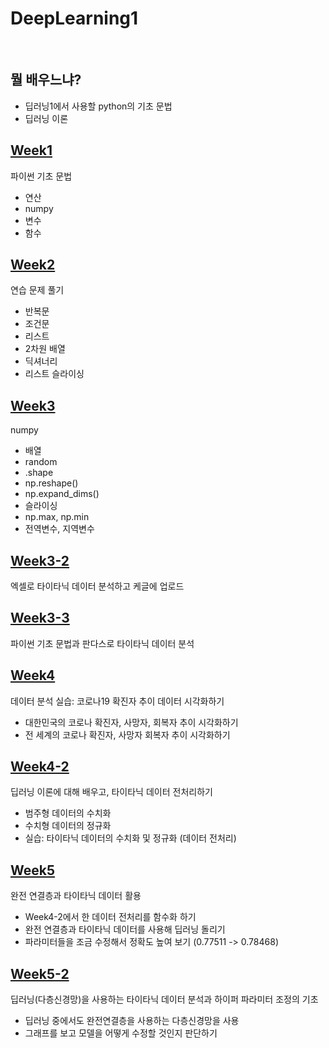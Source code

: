 # DeepLearning1

<br>

## 뭘 배우느냐?
- 딥러닝1에서 사용할 python의 기초 문법
- 딥러닝 이론

## [Week1](https://github.com/kimayeon-hub/DeepLearning1/blob/main/Week1.ipynb)
파이썬 기초 문법
- 연산
- numpy
- 변수
- 함수

## [Week2](https://github.com/kimayeon-hub/DeepLearning1/blob/main/Week2.ipynb)
연습 문제 풀기
- 반복문
- 조건문
- 리스트
- 2차원 배열
- 딕셔너리
- 리스트 슬라이싱

## [Week3](https://github.com/kimayeon-hub/DeepLearning1/blob/main/Week3.ipynb)
numpy
- 배열
- random
- .shape
- np.reshape()
- np.expand_dims()
- 슬라이싱
- np.max, np.min
- 전역변수, 지역변수

## [Week3-2](https://github.com/kimayeon-hub/DeepLearning1/blob/main/Week3_2.ipynb)
엑셀로 타이타닉 데이터 분석하고 케글에 업로드

## [Week3-3](https://github.com/kimayeon-hub/DeepLearning1/blob/main/Week3_3.ipynb)
파이썬 기초 문법과 판다스로 타이타닉 데이터 분석

## [Week4](https://github.com/kimayeon-hub/DeepLearning1/blob/main/Week4.ipynb)
데이터 분석 실습: 코로나19 확진자 추이 데이터 시각화하기
- 대한민국의 코로나 확진자, 사망자, 회복자 추이 시각화하기
- 전 세계의 코로나 확진자, 사망자 회복자 추이 시각화하기

## [Week4-2](https://github.com/kimayeon-hub/DeepLearning1/blob/main/Week4_2.ipynb)
딥러닝 이론에 대해 배우고, 타이타닉 데이터 전처리하기
- 범주형 데이터의 수치화
- 수치형 데이터의 정규화
- 실습: 타이타닉 데이터의 수치화 및 정규화 (데이터 전처리)

## [Week5](https://github.com/kimayeon-hub/DeepLearning1/blob/main/Week5.ipynb)
완전 연결층과 타이타닉 데이터 활용
- Week4-2에서 한 데이터 전처리를 함수화 하기
- 완전 연결층과 타이타닉 데이터를 사용해 딥러닝 돌리기
- 파라미터들을 조금 수정해서 정확도 높여 보기 (0.77511 -> 0.78468)

## [Week5-2](https://github.com/kimayeon-hub/DeepLearning1/blob/main/Week5_2.ipynb)
딥러닝(다층신경망)을 사용하는 타이타닉 데이터 분석과 하이퍼 파라미터 조정의 기초
- 딥러닝 중에서도 완전연결층을 사용하는 다층신경망을 사용
- 그래프를 보고 모델을 어떻게 수정할 것인지 판단하기
